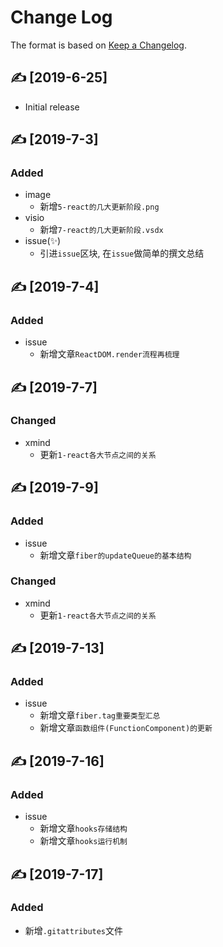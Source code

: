 # Change Log

The format is based on [Keep a Changelog](http://keepachangelog.com/).

## ✍ [2019-6-25]

- Initial release

## ✍ [2019-7-3]

### Added

- image
  - 新增`5-react的几大更新阶段.png`
- visio
  - 新增`7-react的几大更新阶段.vsdx`
- issue(✨)
  - 引进`issue`区块, 在`issue`做简单的撰文总结

## ✍ [2019-7-4]

### Added

- issue
  - 新增文章`ReactDOM.render流程再梳理`

## ✍ [2019-7-7]

### Changed

- xmind
  - 更新`1-react各大节点之间的关系`

## ✍ [2019-7-9]

### Added

- issue
  - 新增文章`fiber的updateQueue的基本结构`

### Changed

- xmind
  - 更新`1-react各大节点之间的关系`

## ✍ [2019-7-13]

### Added

- issue
  - 新增文章`fiber.tag重要类型汇总`
  - 新增文章`函数组件(FunctionComponent)的更新`

## ✍ [2019-7-16]

### Added

- issue
  - 新增文章`hooks存储结构`
  - 新增文章`hooks运行机制`

## ✍ [2019-7-17]

### Added

- 新增`.gitattributes`文件